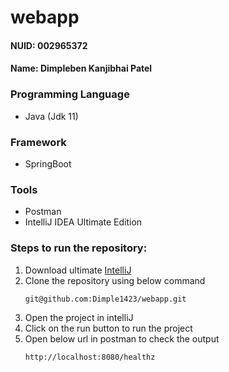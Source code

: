 # webapp
#### NUID: 002965372
#### Name: Dimpleben Kanjibhai Patel<br/>

### Programming Language
- Java (Jdk 11)

### Framework
- SpringBoot

### Tools
- Postman
- IntelliJ IDEA Ultimate Edition



### Steps to run the repository:
1. Download ultimate [IntelliJ](https://www.jetbrains.com/idea/download/#section=windows)
2. Clone the repository using below command
     ```
     git@github.com:Dimple1423/webapp.git
     ```
3. Open the project in intelliJ
4. Click on the run button to run the project
5. Open below url in postman to check the output
   ```
   http://localhost:8080/healthz
   ```
